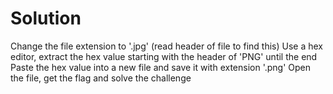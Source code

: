 # Solution
Change the file extension to '.jpg' (read header of file to find this)
Use a hex editor, extract the hex value starting with the header of 'PNG' until the end
Paste the hex value into a new file and save it with extension '.png'
Open the file, get the flag and solve the challenge